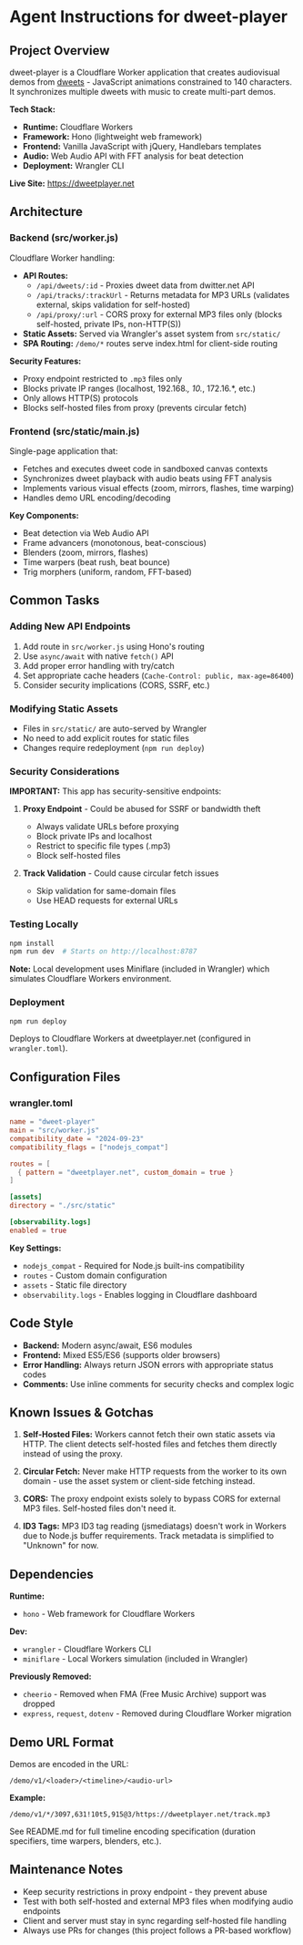 # Agent Instructions for dweet-player

## Project Overview

dweet-player is a Cloudflare Worker application that creates audiovisual demos from [dweets](https://www.dwitter.net) - JavaScript animations constrained to 140 characters. It synchronizes multiple dweets with music to create multi-part demos.

**Tech Stack:**
- **Runtime:** Cloudflare Workers
- **Framework:** Hono (lightweight web framework)
- **Frontend:** Vanilla JavaScript with jQuery, Handlebars templates
- **Audio:** Web Audio API with FFT analysis for beat detection
- **Deployment:** Wrangler CLI

**Live Site:** https://dweetplayer.net

## Architecture

### Backend (src/worker.js)

Cloudflare Worker handling:
- **API Routes:**
  - `/api/dweets/:id` - Proxies dweet data from dwitter.net API
  - `/api/tracks/:trackUrl` - Returns metadata for MP3 URLs (validates external, skips validation for self-hosted)
  - `/api/proxy/:url` - CORS proxy for external MP3 files only (blocks self-hosted, private IPs, non-HTTP(S))
- **Static Assets:** Served via Wrangler's asset system from `src/static/`
- **SPA Routing:** `/demo/*` routes serve index.html for client-side routing

**Security Features:**
- Proxy endpoint restricted to `.mp3` files only
- Blocks private IP ranges (localhost, 192.168.*, 10.*, 172.16.*, etc.)
- Only allows HTTP(S) protocols
- Blocks self-hosted files from proxy (prevents circular fetch)

### Frontend (src/static/main.js)

Single-page application that:
- Fetches and executes dweet code in sandboxed canvas contexts
- Synchronizes dweet playback with audio beats using FFT analysis
- Implements various visual effects (zoom, mirrors, flashes, time warping)
- Handles demo URL encoding/decoding

**Key Components:**
- Beat detection via Web Audio API
- Frame advancers (monotonous, beat-conscious)
- Blenders (zoom, mirrors, flashes)
- Time warpers (beat rush, beat bounce)
- Trig morphers (uniform, random, FFT-based)

## Common Tasks

### Adding New API Endpoints

1. Add route in `src/worker.js` using Hono's routing
2. Use `async/await` with native `fetch()` API
3. Add proper error handling with try/catch
4. Set appropriate cache headers (`Cache-Control: public, max-age=86400`)
5. Consider security implications (CORS, SSRF, etc.)

### Modifying Static Assets

- Files in `src/static/` are auto-served by Wrangler
- No need to add explicit routes for static files
- Changes require redeployment (`npm run deploy`)

### Security Considerations

**IMPORTANT:** This app has security-sensitive endpoints:

1. **Proxy Endpoint** - Could be abused for SSRF or bandwidth theft
   - Always validate URLs before proxying
   - Block private IPs and localhost
   - Restrict to specific file types (.mp3)
   - Block self-hosted files

2. **Track Validation** - Could cause circular fetch issues
   - Skip validation for same-domain files
   - Use HEAD requests for external URLs

### Testing Locally

```bash
npm install
npm run dev  # Starts on http://localhost:8787
```

**Note:** Local development uses Miniflare (included in Wrangler) which simulates Cloudflare Workers environment.

### Deployment

```bash
npm run deploy
```

Deploys to Cloudflare Workers at dweetplayer.net (configured in `wrangler.toml`).

## Configuration Files

### wrangler.toml

```toml
name = "dweet-player"
main = "src/worker.js"
compatibility_date = "2024-09-23"
compatibility_flags = ["nodejs_compat"]

routes = [
  { pattern = "dweetplayer.net", custom_domain = true }
]

[assets]
directory = "./src/static"

[observability.logs]
enabled = true
```

**Key Settings:**
- `nodejs_compat` - Required for Node.js built-ins compatibility
- `routes` - Custom domain configuration
- `assets` - Static file directory
- `observability.logs` - Enables logging in Cloudflare dashboard

## Code Style

- **Backend:** Modern async/await, ES6 modules
- **Frontend:** Mixed ES5/ES6 (supports older browsers)
- **Error Handling:** Always return JSON errors with appropriate status codes
- **Comments:** Use inline comments for security checks and complex logic

## Known Issues & Gotchas

1. **Self-Hosted Files:** Workers cannot fetch their own static assets via HTTP. The client detects self-hosted files and fetches them directly instead of using the proxy.

2. **Circular Fetch:** Never make HTTP requests from the worker to its own domain - use the asset system or client-side fetching instead.

3. **CORS:** The proxy endpoint exists solely to bypass CORS for external MP3 files. Self-hosted files don't need it.

4. **ID3 Tags:** MP3 ID3 tag reading (jsmediatags) doesn't work in Workers due to Node.js buffer requirements. Track metadata is simplified to "Unknown" for now.

## Dependencies

**Runtime:**
- `hono` - Web framework for Cloudflare Workers

**Dev:**
- `wrangler` - Cloudflare Workers CLI
- `miniflare` - Local Workers simulation (included in Wrangler)

**Previously Removed:**
- `cheerio` - Removed when FMA (Free Music Archive) support was dropped
- `express`, `request`, `dotenv` - Removed during Cloudflare Worker migration

## Demo URL Format

Demos are encoded in the URL:

```
/demo/v1/<loader>/<timeline>/<audio-url>
```

**Example:**
```
/demo/v1/*/3097,631!10t5,915@3/https://dweetplayer.net/track.mp3
```

See README.md for full timeline encoding specification (duration specifiers, time warpers, blenders, etc.).

## Maintenance Notes

- Keep security restrictions in proxy endpoint - they prevent abuse
- Test with both self-hosted and external MP3 files when modifying audio endpoints
- Client and server must stay in sync regarding self-hosted file handling
- Always use PRs for changes (this project follows a PR-based workflow)
